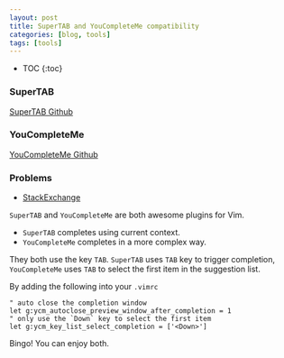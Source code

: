 ```yaml
---
layout: post
title: SuperTAB and YouCompleteMe compatibility
categories: [blog, tools]
tags: [tools]
---
```


* TOC
{:toc}

### SuperTAB

<a href="https://github.com/ervandew/supertab" target="_blank">SuperTAB Github</a>

### YouCompleteMe

<a href="https://github.com/ycm-core/YouCompleteMe" target="_blank">YouCompleteMe Github</a>

### Problems

+ <a href="https://vi.stackexchange.com/questions/10490/bypassing-tab-auto-complete" target="_blank">StackExchange</a>

`SuperTAB` and `YouCompleteMe` are both awesome plugins for Vim.

+ `SuperTAB` completes using current context.
+ `YouCompleteMe` completes in a more complex way.

They both use the key `TAB`. `SuperTAB` uses `TAB` key to trigger completion, `YouCompleteMe` uses
`TAB` to select the first item in the suggestion list.

By adding the following into your `.vimrc`

```vim
" auto close the completion window
let g:ycm_autoclose_preview_window_after_completion = 1
" only use the `Down` key to select the first item
let g:ycm_key_list_select_completion = ['<Down>']
```

Bingo! You can enjoy both.
